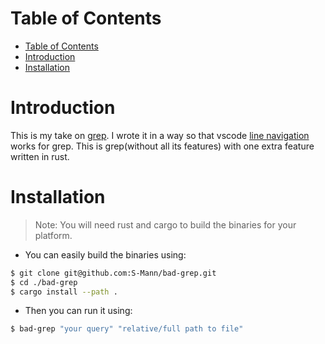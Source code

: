 # Table of Contents
- [Table of Contents](#table-of-contents)
- [Introduction](#introduction)
- [Installation](#installation)
# Introduction

This is my take on [grep](https://man7.org/linux/man-pages/man1/grep.1.html).
I wrote it in a way so that vscode [line navigation](https://code.visualstudio.com/docs/getstarted/tips-and-tricks#_navigate-to-a-specific-line) works for grep.
This is grep(without all its features) with one extra feature written in rust.

# Installation

> Note: You will need rust and cargo to build the binaries for your platform.

- You can easily build the binaries using:

```sh
$ git clone git@github.com:S-Mann/bad-grep.git
$ cd ./bad-grep
$ cargo install --path .
```

- Then you can run it using:

```sh
$ bad-grep "your query" "relative/full path to file"
```

